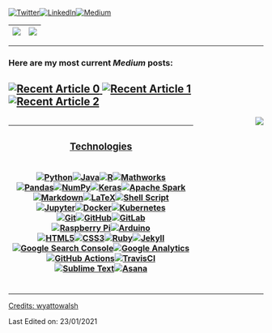 <!-- <img alt="Header" src="header_image.png">

I grew up in the [***Eastern Sierras***  in California](https://goo.gl/maps/LGFQESQJ6krn6SzM6), spent a few years in Connecticut at boarding school (Go Bearcats!), then came back to the West Coast for my undergraduate work in ***Industrial Engineering and Operations Research*** at the **University of California, Berkeley**, where I recently graduated (Go Bears! 🐻).

I usually like to work with data science, machine learning, optimization/mathematical-programming, or similar fields, however I am *agnostically curious* when it comes to computers, mathematics, and computer science and am happy to collaborate on projects across any of those disciplines. 

When not behind the keyboard, you can catch me out mountain biking, playing a disc sport (Ultimate Frisbee or Disc Golf 🥏), messing around with music (production 🎼, DJing 🎧,or playing piano 🎹), or spending some sort of time with friends and loved ones. 

 > Reach out, it would be great to hear from you and maybe we could even develop some good personal or professional ties. 😊 -->

 <p><a href="https://twitter.com/wyattowalsh" target="_blank"><img alt="Twitter" src="https://img.shields.io/badge/twitter-%231DA1F2.svg?&style=for-the-badge&logo=twitter&logoColor=white" /></a><a href="https://www.linkedin.com/in/wyattowalsh" target="_blank"><img alt="LinkedIn" src="https://img.shields.io/badge/linkedin-%230077B5.svg?&style=for-the-badge&logo=linkedin&logoColor=white" /></a><a href="https://medium.com/@wyattowalsh" target="_blank"><img alt="Medium" src="https://img.shields.io/badge/medium-%2312100E.svg?&style=for-the-badge&logo=medium&logoColor=white" /></a>
</p>

<!--
**wyattowalsh/wyattowalsh** is a ✨ _special_ ✨ repository because its `README.md` (this file) appears on your GitHub profile.
### Hey there, I'm ***Wyatt*** 👋
Here are some ideas to get you started:

- 🔭 I’m currently working on ...
- 🌱 I’m currently learning ...
- 👯 I’m looking to collaborate on ...
- 🤔 I’m looking for help with ...
- 💬 Ask me about ...
- 📫 How to reach me: ...
- 😄 Pronouns: ...
- ⚡ Fun fact: ...
-->
<!--

[![Wyatt's GitHub stats](https://github-readme-stats.vercel.app/api?username=wyattowalsh&count_private=true&show_icons=true&theme=radical&hide_rank=false)](https://github.com/anuraghazra/github-readme-stats) 

[![forthebadge](https://forthebadge.com/images/badges/designed-in-etch-a-sketch.svg)](https://forthebadge.com)

![Wyatts's github stats](https://github-readme-stats.vercel.app/api?username=wyattowalsh&count_private=true&show_icons=true&?theme=solarized-dark&hide=prs,issues,contribs&show_icons=true)

[![Top Langs](https://github-readme-stats.vercel.app/api/top-langs/?username=wyattowalsh&hide=jupyter%20notebook&langs_count=5&layout=compact,html)](https://github.com/anuraghazra/github-readme-stats)
[![Top Langs](https://github-readme-stats.vercel.app/api/top-langs/?username=wyattowalsh)](https://github.com/anuraghazra/github-readme-stats)
spotify 
client id 48033ba31dd9409aa021b081717f87fc
redirect https://localhost
AQAuW45c6C9ffpJDcvIfMVWbNj8knl3vFQH10ssz7iqQtTbXy2Fk0cA-CUbucqGozpwHhItz1OAq_4AlbMGWzJIWCXi5xBK-uacf65sUL278rhawm2ysflptzT9IehrvWzJmZ9b1S6EOm8ncxTBMcAHaS8xQ1HVixxwdYteIZX1OeJT5PdXTr51943Jsdkto

refresh AQB-GhXNHgk9EqV7DfyiG2-Tb5aWbLhf2UUsI34s1Lv9JRcKFIPowF09GtsMOd45bJId68MrStfmhupOUe4z4iCAHrqT5yBROO04qopoa73VgsSljMelzQfrf0IIDNcQRFo
[![Wyatt Walsh Medium](https://github-readme-medium.vercel.app/?username=wyattowalsh&limit=3)](https://medium.com/@omidnikrah)



-->
|![](https://github.com/wyattowalsh/wyattowalsh/blob/main/metrics.svg)|![](https://github.com/wyattowalsh/wyattowalsh/blob/main/metrics.additional.svg)|
|---|---|



---

### Here are my most current ***Medium*** posts:

<a target="_blank" href="https://github-readme-medium-recent-article.vercel.app/medium/@wyattowalsh/0"><img src="https://github-readme-medium-recent-article.vercel.app/medium/@wyattowalsh/0" alt="Recent Article 0">
<a target="_blank" href="https://github-readme-medium-recent-article.vercel.app/medium/@wyattowalsh/1"><img src="https://github-readme-medium-recent-article.vercel.app/medium/@wyattowalsh/1" alt="Recent Article 1">
<a target="_blank" href="https://github-readme-medium-recent-article.vercel.app/medium/@wyattowalsh/2"><img src="https://github-readme-medium-recent-article.vercel.app/medium/@wyattowalsh/2" alt="Recent Article 2">
---
<img align='right' src='https://spotify-github-profile.vercel.app/api/view?uid=122096382&cover_image=true&theme=default'/>


| <h3 align='center' style='text-decoration: underline'> <u> Technologies </u> </h3> <br> <img alt="Python" src="https://img.shields.io/badge/python%20-%2314354C.svg?&style=for-the-badge&logo=python&logoColor=white"/><img alt="Java" src="https://img.shields.io/badge/java-%23ED8B00.svg?&style=for-the-badge&logo=java&logoColor=white"/><img alt="R" src="https://img.shields.io/badge/r-%23276DC3.svg?&style=for-the-badge&logo=r&logoColor=white"/><img alt='Mathworks' src="https://img.shields.io/badge/Mathworks%20-%230076A8.svg?&style=for-the-badge&logo=Mathworks&logoColor=white"/> <br> <img alt="Pandas" src="https://img.shields.io/badge/pandas%20-%23150458.svg?&style=for-the-badge&logo=pandas&logoColor=white" /><img alt="NumPy" src="https://img.shields.io/badge/numpy%20-%23013243.svg?&style=for-the-badge&logo=numpy&logoColor=white" /><img alt="Keras" src="https://img.shields.io/badge/Keras%20-%23D00000.svg?&style=for-the-badge&logo=Keras&logoColor=white"/><img alt="Apache Spark" src="https://img.shields.io/badge/apachespark%20-%23E25A1C.svg?&style=for-the-badge&logo=Apache-Spark&logoColor=white"/> <br> <img alt="Markdown" src="https://img.shields.io/badge/markdown-%23000000.svg?&style=for-the-badge&logo=markdown&logoColor=white"/><img alt="LaTeX" src="https://img.shields.io/badge/latex%20-%23008080.svg?&style=for-the-badge&logo=latex&logoColor=white"/><img alt="Shell Script" src="https://img.shields.io/badge/shell_script%20-%23121011.svg?&style=for-the-badge&logo=gnu-bash&logoColor=white"/> <br> <img alt="Jupyter" src="https://img.shields.io/badge/Jupyter%20-%23F37626.svg?&style=for-the-badge&logo=Jupyter&logoColor=white" /><img alt="Docker" src="https://img.shields.io/badge/docker%20-%230db7ed.svg?&style=for-the-badge&logo=docker&logoColor=white"/><img alt="Kubernetes" src="https://img.shields.io/badge/kubernetes%20-%23326ce5.svg?&style=for-the-badge&logo=kubernetes&logoColor=white"/> <br> <img alt="Git" src="https://img.shields.io/badge/git%20-%23F05033.svg?&style=for-the-badge&logo=git&logoColor=white"/><img alt="GitHub" src="https://img.shields.io/badge/github%20-%23121011.svg?&style=for-the-badge&logo=github&logoColor=white"/><img alt="GitLab" src="https://img.shields.io/badge/gitlab%20-%23181717.svg?&style=for-the-badge&logo=gitlab&logoColor=white"/> <br> <img alt="Raspberry Pi" src="https://img.shields.io/badge/-Raspberry%20Pi-C51A4A?style=for-the-badge&logo=Raspberry-Pi"/><img alt="Arduino" src="https://img.shields.io/badge/-Arduino-00979D?style=for-the-badge&logo=Arduino&logoColor=white"/> <br> <img alt="HTML5" src="https://img.shields.io/badge/html5%20-%23E34F26.svg?&style=for-the-badge&logo=html5&logoColor=white"/><img alt="CSS3" src="https://img.shields.io/badge/css3%20-%231572B6.svg?&style=for-the-badge&logo=css3&logoColor=white"/><img alt="Ruby" src="https://img.shields.io/badge/ruby-%23CC342D.svg?&style=for-the-badge&logo=ruby&logoColor=white"/><img alt="Jekyll" src="https://img.shields.io/badge/jekyll-%23CC0000.svg?&style=for-the-badge&logo=jekyll&logoColor=white"/> <br> <img alt="Google Search Console" src="https://img.shields.io/badge/googlesearchconsole%20-%23458CF5?style=for-the-badge&logo=Google-Search-Console&logoColor=white"/><img alt="Google Analytics" src="https://img.shields.io/badge/googleanalytics%20-%23E37400?style=for-the-badge&logo=Google-Analytics&logoColor=white"/> <br> <img alt="GitHub Actions" src="https://img.shields.io/badge/github%20actions%20-%232671E5.svg?&style=for-the-badge&logo=github%20actions&logoColor=white"/><img alt="TravisCI" src="https://img.shields.io/badge/travisci%20-%232B2F33.svg?&style=for-the-badge&logo=travis&logoColor=white"/> <br> <img alt="Sublime Text" src="https://img.shields.io/badge/sublimetext%20-%23FF9800?style=for-the-badge&logo=Sublime-Text&logoColor=white"/><img alt="Asana" src="https://img.shields.io/badge/asana%20-%23273347?style=for-the-badge&logo=Asana&logoColor=white"/><br><br>
|---|

----

Credits: [wyattowalsh](https://github.com/wyattowalsh)

Last Edited on: 23/01/2021
